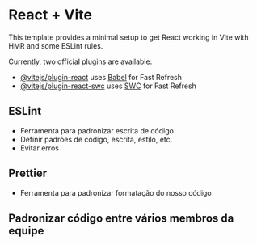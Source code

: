 # React + Vite

This template provides a minimal setup to get React working in Vite with HMR and some ESLint rules.

Currently, two official plugins are available:

- [@vitejs/plugin-react](https://github.com/vitejs/vite-plugin-react/blob/main/packages/plugin-react/README.md) uses [Babel](https://babeljs.io/) for Fast Refresh
- [@vitejs/plugin-react-swc](https://github.com/vitejs/vite-plugin-react-swc) uses [SWC](https://swc.rs/) for Fast Refresh

## ESLint

- Ferramenta para padronizar escrita de código
- Definir padrões de código, escrita, estilo, etc.
- Evitar erros

## Prettier

- Ferramenta para padronizar formatação do nosso código

## Padronizar código entre vários membros da equipe
